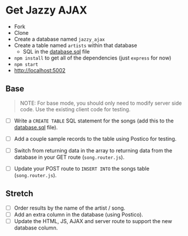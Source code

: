 # Get Jazzy AJAX

- Fork
- Clone
- Create a database named `jazzy_ajax`
- Create a table named `artists` within that database 
  - SQL in the [database.sql](database.sql) file
- `npm install` to get all of the dependencies (just `express` for now)
- `npm start`
- [http://localhost:5002](http://localhost:5002)


## Base

> NOTE: For base mode, you should only need to modify server side code. Use the existing client code for testing.

- [ ] Write a `CREATE TABLE` SQL statement for the songs (add this to the [database.sql](database.sql) file).
- [ ] Add a couple sample records to the table using Postico for testing.
- [ ] Switch from returning data in the array to returning data from the database in your GET route (`song.router.js`).
- [ ] Update your POST route to `INSERT INTO` the songs table (`song.router.js`).


## Stretch

- [ ] Order results by the name of the artist / song.
- [ ] Add an extra column in the database (using Postico).
- [ ] Update the HTML, JS, AJAX and server route to support the new database column.
